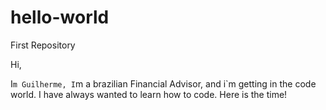 # hello-world
First Repository

Hi, 

I`m Guilherme, I`m a brazilian Financial Advisor, and i`m getting in the code world.
I have always wanted to learn how to code.
Here is the time!
